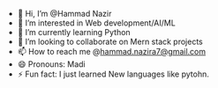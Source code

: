- 👋 Hi, I’m @Hammad Nazir
- 👀 I’m interested in Web development/AI/ML
- 🌱 I’m currently learning Python
- 💞️ I’m looking to collaborate on Mern stack projects
- 📫 How to reach me @hammad.nazira7@gmail.com
- 😄 Pronouns: Madi
- ⚡ Fun fact: I just learned New languages like pytohn.

<!---
hammad5421/hammad5421 is a ✨ special ✨ repository because its `README.md` (this file) appears on your GitHub profile.
You can click the Preview link to take a look at your changes.
--->
